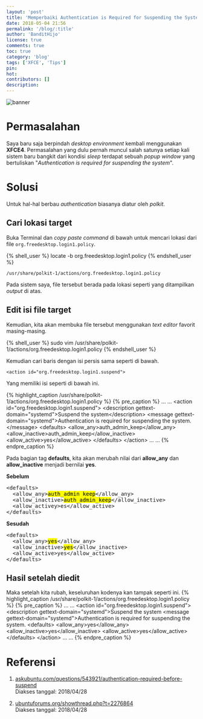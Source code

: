 ```yaml
---
layout: 'post'
title: 'Memperbaiki Authentication is Required for Suspending the System XFCE'
date: 2018-05-04 21:56
permalink: '/blog/:title'
author: 'BanditHijo'
license: true
comments: true
toc: true
category: 'blog'
tags: ['XFCE', 'Tips']
pin:
hot:
contributors: []
description:
---
```


<!-- BANNER OF THE POST -->
<img class="post-body-img" src="{{ site.lazyload.logo_blank_banner }}" data-echo="https://s20.postimg.cc/j770ed1tp/banner_post_11.png" onerror="imgError(this);" alt="banner">

# Permasalahan

Saya baru saja berpindah *desktop environment* kembali menggunakan **XFCE4**. Permasalahan yang dulu pernah muncul salah satunya setiap kali sistem baru bangkit dari kondisi *sleep* terdapat sebuah *popup window* yang bertuliskan "*Authentication is required for suspending the system*".

# Solusi

Untuk hal-hal berbau *authentication* biasanya diatur oleh *polkit*.

## Cari lokasi target

Buka Terminal dan *copy paste command* di bawah untuk mencari lokasi dari file `org.freedesktop.login1.policy`.

{% shell_user %}
locate -b org.freedesktop.login1.policy
{% endshell_user %}

```
/usr/share/polkit-1/actions/org.freedesktop.login1.policy
```
Pada sistem saya, file tersebut berada pada lokasi seperti yang ditampilkan *output* di atas.

## Edit isi file target

Kemudian, kita akan membuka file tersebut menggunakan *text editor* favorit masing-masing.

{% shell_user %}
sudo vim /usr/share/polkit-1/actions/org.freedesktop.login1.policy
{% endshell_user %}

Kemudian cari baris dengan isi persis sama seperti di bawah.

```
<action id="org.freedesktop.login1.suspend">
```

Yang memiliki isi seperti di bawah ini.

{% highlight_caption /usr/share/polkit-1/actions/org.freedesktop.login1.policy %}
{% pre_caption %}
...
...
&lt;action id="org.freedesktop.login1.suspend">
  &lt;description gettext-domain="systemd">Suspend the system&lt;/description>
  &lt;message gettext-domain="systemd">Authentication is required for suspending the system.&lt;/message>
  &lt;defaults>
    &lt;allow_any>auth_admin_keep&lt;/allow_any>
    &lt;allow_inactive>auth_admin_keep&lt;/allow_inactive>
    &lt;allow_active>yes&lt;/allow_active>
  &lt;/defaults>
&lt;/action>
...
...
{% endpre_caption %}

Pada bagian tag **defaults**, kita akan merubah nilai dari **allow_any** dan **allow_inactive** menjadi bernilai **yes**.

**Sebelum**
<pre>
&lt;defaults&gt;
  &lt;allow_any&gt;<mark>auth_admin_keep</mark>&lt;/allow_any&gt;
  &lt;allow_inactive&gt;<mark>auth_admin_keep</mark>&lt;/allow_inactive&gt;
  &lt;allow_activey&gt;es&lt;/allow_active&gt;
&lt;/defaults&gt;
</pre>

**Sesudah**
<pre>
&lt;defaults&gt;
  &lt;allow_any&gt;<mark>yes</mark>&lt;/allow_any&gt;
  &lt;allow_inactive&gt;<mark>yes</mark>&lt;/allow_inactive&gt;
  &lt;allow_active&gt;yes&lt;/allow_active&gt;
&lt;/defaults&gt;
</pre>

## Hasil setelah diedit

Maka setelah kita rubah, keseluruhan kodenya kan tampak seperti ini.
{% highlight_caption /usr/share/polkit-1/actions/org.freedesktop.login1.policy %}
{% pre_caption %}
...
...
&lt;action id="org.freedesktop.login1.suspend">
  &lt;description gettext-domain="systemd">Suspend the system</description>
  &lt;message gettext-domain="systemd">Authentication is required for suspending the system.</message>
  &lt;defaults>
    &lt;allow_any>yes</allow_any>
    &lt;allow_inactive>yes</allow_inactive>
    &lt;allow_active>yes</allow_active>
  &lt;/defaults>
&lt;/action>
...
...
{% endpre_caption %}




# Referensi
1. [askubuntu.com/questions/543921/authentication-required-before-suspend](https://askubuntu.com/questions/543921/authentication-required-before-suspend)
<br>Diakses tanggal: 2018/04/28

2. [ubuntuforums.org/showthread.php?t=2276864](https://ubuntuforums.org/showthread.php?t=2276864<Paste>)
<br>Diakses tanggal: 2018/04/28
